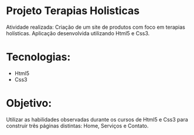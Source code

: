 # Projeto Terapias Holisticas

Atividade realizada: Criação de um site de produtos com foco em terapias holísticas. Aplicação desenvolvida utilizando Html5 e Css3.

# Tecnologias:

- Html5
- Css3

# Objetivo: 

Utilizar as habilidades observadas durante os cursos de Html5 e Css3 para construir três páginas distintas: Home, Serviços e Contato.
